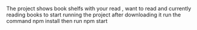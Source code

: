 The project shows book shelfs with your read , want to read and currently reading books
to start running the project after downloading it run the command npm install 
then run npm start
